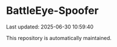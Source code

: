 # BattleEye-Spoofer

Last updated: 2025-06-30 10:59:40

This repository is automatically maintained.
